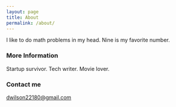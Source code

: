 ```yaml
---
layout: page
title: About
permalink: /about/
---
```

I like to do math problems in my head. Nine is my favorite number.

### More Information

Startup survivor. Tech writer. Movie lover.

### Contact me

[dwilson22180@gmail.com](mailto:dwilson22180@gmail.com)
